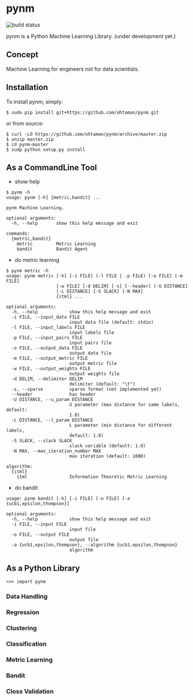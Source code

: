 # pynm
![build status](https://travis-ci.org/ohtaman/pynm.svg?branch=master)

pynm is a Python Machine Learning Library.
(under development yet.)

## Concept

Machine Learning for engineers not for data scientists.

## Installation

To install pynm, simply:

```
$ sudo pip install git+https://github.com/ohtaman/pynm.git
```

or from source:

```
$ curl -LO https://github.com/ohtaman/pynm/archive/master.zip
$ unzip master.zip
$ cd pynm-master
$ sudp python setup.py install
```

## As a CommandLine Tool

- show help
```
$ pynm -h
usage: pynm [-h] {metric,bandit} ...

pynm Machine Learning.

optional arguments:
  -h, --help       show this help message and exit

commands:
  {metric,bandit}
    metric         Metric Learning
    bandit         Bandit Agent
```

- do metric learning
```
$ pynm metric -h
usage: pynm metric [-h] [-i FILE] (-l FILE | -p FILE) [-o FILE] [-m FILE]
                   [-w FILE] [-d DELIM] [-s] [--header] [-U DISTANCE]
                   [-L DISTANCE] [-S SLACK] [-N MAX]
                   {itml} ...

optional arguments:
  -h, --help            show this help message and exit
  -i FILE, --input_data FILE
                        input data file (default: stdin)
  -l FILE, --input_labels FILE
                        input labels file
  -p FILE, --input_pairs FILE
                        input pairs file
  -o FILE, --output_data FILE
                        output data file
  -m FILE, --output_metric FILE
                        output metric file
  -w FILE, --output_weights FILE
                        output weights file
  -d DELIM, --delimiter DELIM
                        delimiter (default: "\t")
  -s, --sparse          sparse format (not implemented yet)
  --header              has header
  -U DISTANCE, --u_param DISTANCE
                        U parameter (max distance for same labels, default:
                        1.0)
  -L DISTANCE, --l_param DISTANCE
                        L parameter (min distance for different labels,
                        default: 1.0)
  -S SLACK, --slack SLACK
                        slack variable (default: 1.0)
  -N MAX, --max_iteration_number MAX
                        max iteration (default: 1000)

algorithm:
  {itml}
    itml                Information Theoretic Metric Learning
``` 

- do bandit
```
usage: pynm bandit [-h] [-i FILE] [-o FILE] [-a {ucb1,epsilon,thompson}]

optional arguments:
  -h, --help            show this help message and exit
  -i FILE, --input FILE
                        input file
  -o FILE, --output FILE
                        output file
  -a {ucb1,epsilon,thompson}, --algorithm {ucb1,epsilon,thompson}
                        algorithm
```

## As a Python Library

```
>>> import pynm
```

### Data Handling

### Regression

### Clustering

### Classification

### Metric Learning

### Bandit

### Closs Validation
